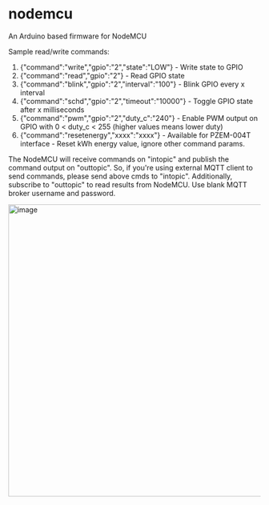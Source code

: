 # nodemcu
An Arduino based firmware for NodeMCU

Sample read/write commands:

1. {\"command\":\"write\",\"gpio\":\"2\",\"state\":\"LOW\"} - Write state to GPIO
2. {\"command\":\"read\",\"gpio\":\"2\"} - Read GPIO state
3. {"command":"blink","gpio":"2","interval":"100"} - Blink GPIO every x interval
4. {"command":"schd","gpio":"2","timeout":"10000"} - Toggle GPIO state after x milliseconds
5. {"command":"pwm","gpio":"2","duty_c":"240"} - Enable PWM output on GPIO with 0 < duty_c < 255 (higher values means lower duty)
6. {\"command\":\"resetenergy\",\"xxxx\":\"xxxx\"} - Available for PZEM-004T interface - Reset kWh energy value, ignore other command params.

The NodeMCU will receive commands on "intopic" and publish the command output on "outtopic". So, if you're using external MQTT client to send commands, please send above cmds to "intopic". Additionally, subscribe to "outtopic" to read results from NodeMCU. Use blank MQTT broker username and password.

<img width="584" alt="image" src="https://user-images.githubusercontent.com/7278088/161390167-0d5ab869-b7ef-40d2-8496-5ab11a5d58de.png">
